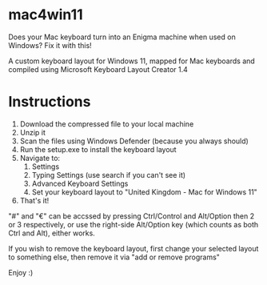 # mac4win11

Does your Mac keyboard turn into an Enigma machine when used on Windows? Fix it with this!

A custom keyboard layout for Windows 11, mapped for Mac keyboards and compiled using Microsoft Keyboard Layout Creator 1.4

# Instructions
1. Download the compressed file to your local machine
2. Unzip it
3. Scan the files using Windows Defender (because you always should)
4. Run the setup.exe to install the keyboard layout
5. Navigate to:
    1. Settings
    2. Typing Settings (use search if you can't see it)
    3. Advanced Keyboard Settings
    4. Set your keyboard layout to "United Kingdom - Mac for Windows 11"
6. That's it!

"#" and "€" can be accssed by pressing Ctrl/Control and Alt/Option then 2 or 3 respectively, or use the right-side Alt/Option key (which counts as both Ctrl and Alt), either works.

If you wish to remove the keyboard layout, first change your selected layout to something else, then remove it via "add or remove programs"

Enjoy :)

